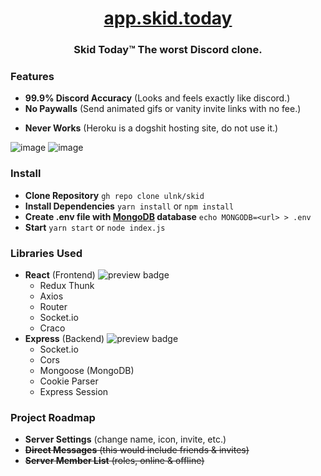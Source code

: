 <h1 align="center"><a href="https://app.skid.today">app.skid.today</a></h1>
<h3 align="center">Skid Today™ The worst Discord clone.</h1>

### Features
* **99.9% Discord Accuracy** (Looks and feels exactly like discord.)
* **No Paywalls** (Send animated gifs or vanity invite links with no fee.)
<!-- * **Multiple Domains** (Use the wide spread of domains to ensure access from anywhere!) -->
* **Never Works** (Heroku is a dogshit hosting site, do not use it.)

![image](https://user-images.githubusercontent.com/93608862/169815068-b7ffe23a-1eec-4d4e-b5cc-9e86d0a6b7e8.png)
![image](https://user-images.githubusercontent.com/93608862/169814722-9b15a685-d79b-4a62-a02d-a3ad87cd9b94.png)

### Install
* **Clone Repository** `gh repo clone ulnk/skid`
* **Install Dependencies** `yarn install` or `npm install`
* **Create .env file with <a href="https://www.mongodb.com/">MongoDB</a> database** `echo MONGODB=<url> > .env`
* **Start** `yarn start` or `node index.js`

### Libraries Used
* **React** (Frontend) <img alt="preview badge" src="https://img.shields.io/npm/v/react">
  * Redux Thunk
  * Axios
  * Router
  * Socket.io
  * Craco
* **Express** (Backend) <img alt="preview badge" src="https://img.shields.io/npm/v/express">
  * Socket.io
  * Cors
  * Mongoose (MongoDB)
  * Cookie Parser
  * Express Session

### Project Roadmap
* **Server Settings** (change name, icon, invite, etc.)
* ~~**Direct Messages** (this would include friends & invites)~~
* ~~**Server Member List** (roles, online & offline)~~
